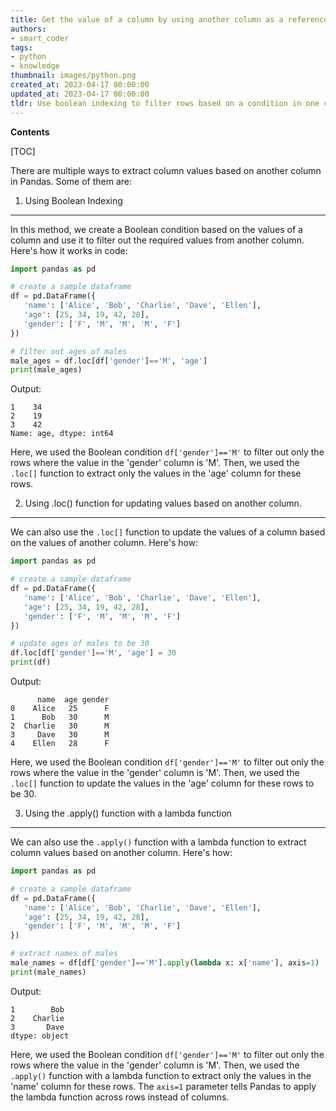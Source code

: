 ```yaml
---
title: Get the value of a column by using another column as a reference in pandas
authors:
- smart_coder
tags:
- python
- knowledge
thumbnail: images/python.png
created_at: 2023-04-17 00:00:00
updated_at: 2023-04-17 00:00:00
tldr: Use boolean indexing to filter rows based on a condition in one column and then select the values in another column using the .loc accessor.
---
```


**Contents**

[TOC]

There are multiple ways to extract column values based on another column in Pandas. Some of them are:

1. Using Boolean Indexing
---
In this method, we create a Boolean condition based on the values of a column and use it to filter out the required values from another column. Here's how it works in code:

```python
import pandas as pd

# create a sample dataframe
df = pd.DataFrame({
   'name': ['Alice', 'Bob', 'Charlie', 'Dave', 'Ellen'],
   'age': [25, 34, 19, 42, 28],
   'gender': ['F', 'M', 'M', 'M', 'F']
})

# filter out ages of males
male_ages = df.loc[df['gender']=='M', 'age']
print(male_ages)
```

Output:
```
1    34
2    19
3    42
Name: age, dtype: int64
```

Here, we used the Boolean condition `df['gender']=='M'` to filter out only the rows where the value in the 'gender' column is 'M'. Then, we used the `.loc[]` function to extract only the values in the 'age' column for these rows.


2. Using .loc() function for updating values based on another column.
---
We can also use the `.loc[]` function to update the values of a column based on the values of another column. Here's how:

```python
import pandas as pd

# create a sample dataframe
df = pd.DataFrame({
   'name': ['Alice', 'Bob', 'Charlie', 'Dave', 'Ellen'],
   'age': [25, 34, 19, 42, 28],
   'gender': ['F', 'M', 'M', 'M', 'F']
})

# update ages of males to be 30
df.loc[df['gender']=='M', 'age'] = 30
print(df)
```

Output:
```
      name  age gender
0    Alice   25      F
1      Bob   30      M
2  Charlie   30      M
3     Dave   30      M
4    Ellen   28      F
```

Here, we used the Boolean condition `df['gender']=='M'` to filter out only the rows where the value in the 'gender' column is 'M'. Then, we used the `.loc[]` function to update the values in the 'age' column for these rows to be 30.


3. Using the .apply() function with a lambda function
---
We can also use the `.apply()` function with a lambda function to extract column values based on another column. Here's how:

```python
import pandas as pd

# create a sample dataframe
df = pd.DataFrame({
   'name': ['Alice', 'Bob', 'Charlie', 'Dave', 'Ellen'],
   'age': [25, 34, 19, 42, 28],
   'gender': ['F', 'M', 'M', 'M', 'F']
})

# extract names of males
male_names = df[df['gender']=='M'].apply(lambda x: x['name'], axis=1)
print(male_names)
```

Output:
```
1        Bob
2    Charlie
3       Dave
dtype: object
```

Here, we used the Boolean condition `df['gender']=='M'` to filter out only the rows where the value in the 'gender' column is 'M'. Then, we used the `.apply()` function with a lambda function to extract only the values in the 'name' column for these rows. The `axis=1` parameter tells Pandas to apply the lambda function across rows instead of columns.
